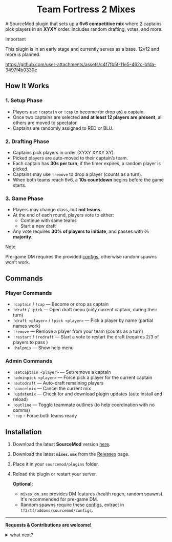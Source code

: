 <h1 align="center">Team Fortress 2 Mixes</h1>

A SourceMod plugin that sets up a **6v6 competitive mix** where 2 captains pick players in an **XYXY** order. Includes random drafting, votes, and more.

> [!IMPORTANT]
> This plugin is in an early stage and currently serves as a base. 12v12 and more is planned.

https://github.com/user-attachments/assets/c4f7fb5f-11e5-462c-bfda-3497f4b0330c

## How It Works

### 1. Setup Phase
- Players use `!captain` or `!cap` to become (or drop as) a captain.  
- Once two captains are selected **and at least 12 players are present**, all others are moved to spectator.  
- Captains are randomly assigned to RED or BLU.  

### 2. Drafting Phase
- Captains pick players in order (XYXY XYXY XY).  
- Picked players are auto-moved to their captain’s team.  
- Each captain has **30s per turn**; if the timer expires, a random player is picked.  
- Captains may use `!remove` to drop a player (counts as a turn).  
- When both teams reach 6v6, a **10s countdown** begins before the game starts.  

### 3. Game Phase
- Players may change class, but **not teams**.  
- At the end of each round, players vote to either:  
  - Continue with same teams  
  - Start a new draft  
- Any vote requires **30% of players to initiate**, and passes with **⅔ majority**.  

> [!NOTE]
> Pre-game DM requires the provided [configs](https://github.com/vexx-sm/TF2-Mixes/releases/download/0.3.0/configs.zip), otherwise random spawns won’t work.


## Commands

### Player Commands
- `!captain` / `!cap` — Become or drop as captain  
- `!draft` / `!pick` — Open draft menu (only current captain, during their turn)  
- `!draft <player>` / `!pick <player>` — Pick a player by name (partial names work)  
- `!remove` — Remove a player from your team (counts as a turn)  
- `!restart` / `!redraft` — Start a vote to restart the draft (requires 2/3 of players to pass )
- `!helpmix` — Show help menu  

### Admin Commands
- `!setcaptain <player>` — Set/remove a captain  
- `!adminpick <player>` — Force pick a player for the current captain  
- `!autodraft` — Auto-draft remaining players  
- `!cancelmix` — Cancel the current mix  
- `!updatemix` — Check for and download plugin updates (auto install and reload)
- `!outline` — Toggle teammate outlines (to help coordination with no comms)
- `!rup` - Force both teams ready


## Installation 
1. Download the latest **SourceMod** version [here](https://www.sourcemod.net/downloads.php?branch=stable).
2. Download the latest **`mixes.smx`** from the [Releases](https://github.com/vexx-sm/TF2-Mixes/releases) page.
3. Place it in your `sourcemod/plugins` folder.
4. Reload the plugin or restart your server.
   
   **Optional:** 
     -	`mixes_dm.smx` provides DM features (health regen, random spawns). It's recommended for pre-game DM.
     -	Random spawns require these [configs](https://github.com/vexx-sm/TF2-Mixes/releases/download/0.3.0/configs.zip), extract in `tf2/tf/addons/sourcemod/configs`.

---

**Requests & Contributions are welcome!**

<details>
<summary>what next?</summary>
  
- Configurable team sizes (4v4, 6v6, Highlander)   
- Improved captain handling (auto-replacement)  
- Smarter auto-draft and configurable voting  
- New admin cmds: `sm_forcestart`, `sm_shuffle`  
- Better handling of spectators/late-joins  
- Match QoL: auto-pause and ready-up system  

</details>

